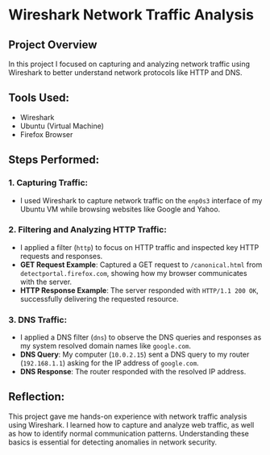 # Wireshark Network Traffic Analysis

## Project Overview
In this project I focused on capturing and analyzing network traffic using Wireshark to better understand network protocols like HTTP and DNS.

## Tools Used:
- Wireshark
- Ubuntu (Virtual Machine)
- Firefox Browser

## Steps Performed:

### 1. Capturing Traffic:
- I used Wireshark to capture network traffic on the `enp0s3` interface of my Ubuntu VM while browsing websites like Google and Yahoo.

### 2. Filtering and Analyzing HTTP Traffic:
- I applied a filter (`http`) to focus on HTTP traffic and inspected key HTTP requests and responses.
- **GET Request Example**: Captured a GET request to `/canonical.html` from `detectportal.firefox.com`, showing how my browser communicates with the server.
- **HTTP Response Example**: The server responded with `HTTP/1.1 200 OK`, successfully delivering the requested resource.

### 3. DNS Traffic:
- I applied a DNS filter (`dns`) to observe the DNS queries and responses as my system resolved domain names like `google.com`.
- **DNS Query**: My computer (`10.0.2.15`) sent a DNS query to my router (`192.168.1.1`) asking for the IP address of `google.com`.
- **DNS Response**: The router responded with the resolved IP address.

## Reflection:
This project gave me hands-on experience with network traffic analysis using Wireshark. I learned how to capture and analyze web traffic, as well as how to identify normal communication patterns. Understanding these basics is essential for detecting anomalies in network security.


